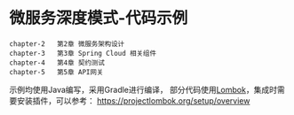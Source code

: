 # 微服务深度模式-代码示例
 	chapter-2   第2章 微服务架构设计
	chapter-3 	第3章 Spring Cloud 相关组件
	chapter-4 	第4章 契约测试
	chapter-5 	第5章 API网关


示例均使用Java编写，采用Gradle进行编译，
部分代码使用[Lombok](https://projectlombok.org/)，集成时需要安装插件，可以参考： https://projectlombok.org/setup/overview
